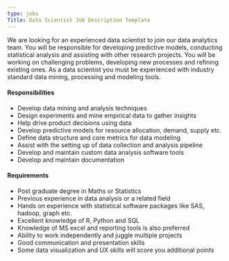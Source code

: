 ```yaml
---
type: jobs
Title: Data Scientist Job Description Template
---
```


We are looking for an experienced data scientist to join our data analytics team. You will be responsible for developing predictive models, conducting statistical analysis and assisting with other research projects. You will be working on challenging problems, developing new processes and refining existing ones. As a data scientist you must be experienced with industry standard data mining, processing and modeling tools.

#### Responsibilities
 * Develop data mining and analysis techniques
 * Design experiments and mine empirical data to gather insights
 * Help drive product decisions using data
 * Develop predictive models for resource allocation, demand, supply etc.
 * Define data structure and core metrics for data modeling
 * Assist with the setting up of data collection and analysis pipeline
 * Develop and maintain custom data analysis software tools
 * Develop and maintain documentation

#### Requirements
 * Post graduate degree in Maths or Statistics
 * Previous experience in data analysis or a related field
 * Hands on experience with statistical software packages like SAS, hadoop, graph etc.
 * Excellent knowledge of R, Python and SQL
 * Knowledge of MS excel and reporting tools is also preferred
 * Ability to work independently and juggle multiple projects
 * Good communication and presentation skills
 * Some data visualization and UX skills will score you additional points